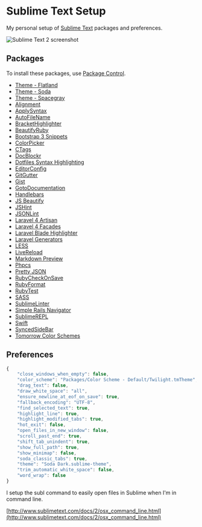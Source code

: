 # Sublime Text Setup

My personal setup of [Sublime Text](http://sublimetext.com) packages and preferences.

![Sublime Text 2 screenshot](https://raw.github.com/dmyers/sublime-text/master/screenshot.png)

## Packages

To install these packages, use [Package Control](https://sublime.wbond.net).

* [Theme - Flatland](https://github.com/thinkpixellab/flatland)
* [Theme - Soda](https://github.com/buymeasoda/soda-theme)
* [Theme - Spacegray](https://github.com/kkga/spacegray)
* [Alignment](https://github.com/wbond/sublime_alignment)
* [ApplySyntax](https://github.com/facelessuser/ApplySyntax)
* [AutoFileName](https://github.com/BoundInCode/AutoFileName)
* [BracketHighlighter](https://github.com/facelessuser/BracketHighlighter)
* [BeautifyRuby](https://github.com/CraigWilliams/BeautifyRuby)
* [Bootstrap 3 Snippets](https://github.com/JasonMortonNZ/bs3-sublime-plugin)
* [ColorPicker](https://github.com/weslly/ColorPicker)
* [CTags](https://github.com/SublimeText/CTags)
* [DocBlockr](https://github.com/spadgos/sublime-jsdocs)
* [Dotfiles Syntax Highlighting](https://github.com/mattbanks/dotfiles-syntax-highlighting-st2)
* [EditorConfig](https://github.com/sindresorhus/editorconfig-sublime)
* [GitGutter](https://github.com/jisaacks/GitGutter)
* [Gist](https://github.com/condemil/Gist)
* [GotoDocumentation](https://github.com/kemayo/sublime-text-2-goto-documentation)
* [Handlebars](https://github.com/daaain/Handlebars)
* [JS Beautify](https://github.com/enginespot/js-beautify-sublime)
* [JSHint](https://github.com/uipoet/sublime-jshint)
* [JSONLint](https://bitbucket.org/hmml/jsonlint)
* [Laravel 4 Artisan](https://github.com/evgeny-golubev/Laravel-4-Artisan)
* [Laravel 4 Facades](https://github.com/stidges/Laravel-Facades-for-ST)
* [Laravel Blade Highlighter](https://github.com/Medalink/laravel-blade)
* [Laravel Generators](https://github.com/gnarula/sublime-laravelgenerator)
* [LESS](https://github.com/danro/LESS-sublime)
* [LiveReload](https://github.com/dz0ny/LiveReload-sublimetext2)
* [Markdown Preview](https://github.com/revolunet/sublimetext-markdown-preview)
* [Phpcs](https://github.com/benmatselby/sublime-phpcs)
* [Pretty JSON](https://github.com/dzhibas/SublimePrettyJson)
* [RubyCheckOnSave](https://github.com/edgar/RubyCheckOnSave)
* [RubyFormat](https://github.com/zmbacker/RubyFormat)
* [RubyTest](https://github.com/maltize/sublime-text-2-ruby-tests)
* [SASS](https://github.com/nathos/sass-textmate-bundle)
* [SublimeLinter](https://github.com/SublimeLinter/SublimeLinter-for-ST2)
* [Simple Rails Navigator](https://github.com/noklesta/SublimeRailsNav)
* [SublimeREPL](https://github.com/wuub/SublimeREPL)
* [Swift](https://github.com/quiqueg/Swift-Sublime-Package)
* [SyncedSideBar](https://github.com/sobstel/SyncedSideBar)
* [Tomorrow Color Schemes](https://github.com/theymaybecoders/sublime-tomorrow-theme)

## Preferences

```javascript
{
	"close_windows_when_empty": false,
	"color_scheme": "Packages/Color Scheme - Default/Twilight.tmTheme",
	"drag_text": false,
	"draw_white_space": "all",
	"ensure_newline_at_eof_on_save": true,
	"fallback_encoding": "UTF-8",
	"find_selected_text": true,
	"highlight_line": true,
	"highlight_modified_tabs": true,
	"hot_exit": false,
	"open_files_in_new_window": false,
	"scroll_past_end": true,
	"shift_tab_unindent": true,
	"show_full_path": true,
	"show_minimap": false,
	"soda_classic_tabs": true,
	"theme": "Soda Dark.sublime-theme",
	"trim_automatic_white_space": false,
	"word_wrap": false
}
```

I setup the subl command to easily open files in Sublime when I'm in command line.

[http://www.sublimetext.com/docs/2/osx_command_line.html](http://www.sublimetext.com/docs/2/osx_command_line.html)

